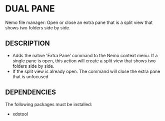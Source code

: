 # DUAL PANE

Nemo file manager: Open or close an extra pane that is a split view that shows two folders side by side.


## DESCRIPTION



* Adds the native 'Extra Pane' command to the Nemo context menu.  If a single pane is open, this action will create a split view that shows two folders side by side.
* If the split view is already open.  The command will close the extra pane that is unfocused


## DEPENDENCIES

The following packages must be installed:



* xdotool

